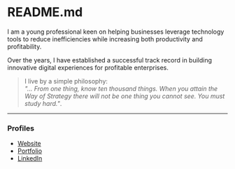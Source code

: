 # README.md

I am a young professional keen on helping businesses leverage technology tools to reduce inefficiencies while increasing both productivity and profitability.  

Over the years, I have established a successful track record in building innovative digital experiences for profitable enterprises.  

> I live by a simple philosophy:  
> _"... From one thing, know ten thousand things. When you attain the Way of Strategy there will not be one thing you cannot see. You must study hard."_.

---

### Profiles

- [Website](https://ninte.dev)
- [Portfolio](https://ninte.dev/work)  
- [LinkedIn](https://linkedin.com/in/nullthefirst)
